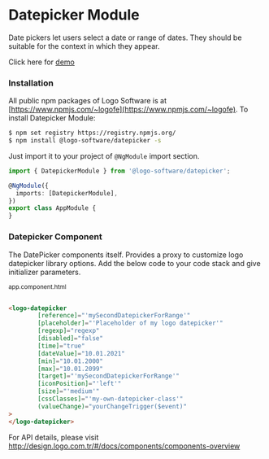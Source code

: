 # Datepicker Module

Date pickers let users select a date or range of dates. They should be suitable for the context in which they appear.

Click here for [demo](http://design.logo.com.tr/#/docs/components/datepicker-module#datepickermodule)

### Installation

All public npm packages of Logo Software is at [https://www.npmjs.com/~logofe](https://www.npmjs.com/~logofe). To
install Datepicker Module:

```bash
$ npm set registry https://registry.npmjs.org/
$ npm install @logo-software/datepicker -s
```

Just import it to your project of `@NgModule` import section.

```typescript
import { DatepickerModule } from '@logo-software/datepicker';

@NgModule({
  imports: [DatepickerModule],
})
export class AppModule {
}
```

### Datepicker Component

The DatePicker components itself. Provides a proxy to customize logo datepicker library options. Add the below code to
your code stack and give initializer parameters.

<sub>app.component.html</sub>

```html

<logo-datepicker
        [reference]="'mySecondDatepickerForRange'"
        [placeholder]="'Placeholder of my logo datepicker'"
        [regexp]="regexp"
        [disabled]="false"
        [time]="true"
        [dateValue]="10.01.2021"
        [min]="10.01.2000"
        [max]="10.01.2099"
        [target]="'mySecondDatepickerForRange'"
        [iconPosition]="'left'"
        [size]="'medium'"
        [cssClasses]="'my-own-datepicker-class'"
        (valueChange)="yourChangeTrigger($event)"
>
</logo-datepicker>
```

For API details, please visit http://design.logo.com.tr/#/docs/components/components-overview
